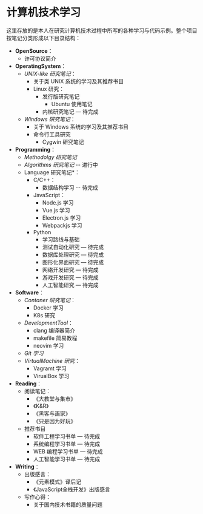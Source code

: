 # 计算机技术学习

这里存放的是本人在研究计算机技术过程中所写的各种学习与代码示例。整个项目按笔记分类形成以下目录结构：

- **OpenSource**：
  - 许可协议简介
- **OperatingSystem**：
  - *UNIX-like 研究笔记*：
    - 关于类 UNIX 系统的学习及其推荐书目
    - Linux 研究：
      - 发行版研究笔记
        - Ubuntu 使用笔记
      - 内核研究笔记  — 待完成
  - *Windows 研究笔记*：
    - 关于 Windows 系统的学习及其推荐书目
    - 命令行工具研究
      - Cygwin 研究笔记
- **Programming**：
  - *Methodolgy 研究笔记*
  - *Algorithms 研究笔记*  -- 进行中
  - Language 研究笔记*：
    - C/C++：
      - 数据结构学习  -- 待完成
    - JavaScript：
      - Node.js 学习
      - Vue.js 学习
      - Electron.js 学习
      - Webpackjs 学习
    - Python
      - 学习路线与基础
      - 测试自动化研究  — 待完成
      - 数据库处理研究  — 待完成
      - 图形化界面研究  — 待完成
      - 网络开发研究     — 待完成
      - 游戏开发研究     — 待完成
      - 人工智能研究     — 待完成
- **Software**：
  - *Contaner 研究笔记*：
    - Docker 学习
    - K8s 研究
  - *DevelopmentTool*：
    - clang 编译器简介
    - makefile 简易教程
    - neovim 学习
  - *Git 学习*
  - *VirtualMachine 研究*：
    - Vagramt 学习
    - VirualBox 学习
- **Reading**：
  - 阅读笔记：
    - 《大教堂与集市》
    - 《K&R》
    - 《黑客与画家》
    - 《只是因为好玩》
  - 推荐书目
    - 软件工程学习书单   — 待完成
    - 系统编程学习书单   — 待完成
    - WEB 编程学习书单  — 待完成
    - 人工智能学习书单   — 待完成
- **Writing**：
  - 出版感言：
    - 《元素模式》译后记
    - 《JavaScript全栈开发》出版感言
  - 写作心得：
    - 关于国内技术书籍的质量问题
